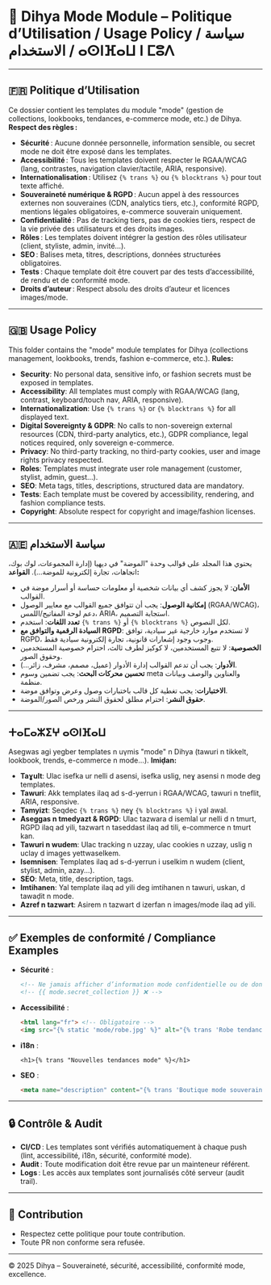 # 👗 Dihya Mode Module – Politique d’Utilisation / Usage Policy / سياسة الاستخدام / ⴰⵙⵏⴼⴰⵡ ⵏ ⵎⵓⴷ

---

## 🇫🇷 Politique d’Utilisation

Ce dossier contient les templates du module "mode" (gestion de collections, lookbooks, tendances, e-commerce mode, etc.) de Dihya.
**Respect des règles :**
- **Sécurité** : Aucune donnée personnelle, information sensible, ou secret mode ne doit être exposé dans les templates.
- **Accessibilité** : Tous les templates doivent respecter le RGAA/WCAG (lang, contrastes, navigation clavier/tactile, ARIA, responsive).
- **Internationalisation** : Utilisez `{% trans %}` ou `{% blocktrans %}` pour tout texte affiché.
- **Souveraineté numérique & RGPD** : Aucun appel à des ressources externes non souveraines (CDN, analytics tiers, etc.), conformité RGPD, mentions légales obligatoires, e-commerce souverain uniquement.
- **Confidentialité** : Pas de tracking tiers, pas de cookies tiers, respect de la vie privée des utilisateurs et des droits images.
- **Rôles** : Les templates doivent intégrer la gestion des rôles utilisateur (client, styliste, admin, invité…).
- **SEO** : Balises meta, titres, descriptions, données structurées obligatoires.
- **Tests** : Chaque template doit être couvert par des tests d’accessibilité, de rendu et de conformité mode.
- **Droits d’auteur** : Respect absolu des droits d’auteur et licences images/mode.

---

## 🇬🇧 Usage Policy

This folder contains the "mode" module templates for Dihya (collections management, lookbooks, trends, fashion e-commerce, etc.).
**Rules:**
- **Security**: No personal data, sensitive info, or fashion secrets must be exposed in templates.
- **Accessibility**: All templates must comply with RGAA/WCAG (lang, contrast, keyboard/touch nav, ARIA, responsive).
- **Internationalization**: Use `{% trans %}` or `{% blocktrans %}` for all displayed text.
- **Digital Sovereignty & GDPR**: No calls to non-sovereign external resources (CDN, third-party analytics, etc.), GDPR compliance, legal notices required, only sovereign e-commerce.
- **Privacy**: No third-party tracking, no third-party cookies, user and image rights privacy respected.
- **Roles**: Templates must integrate user role management (customer, stylist, admin, guest…).
- **SEO**: Meta tags, titles, descriptions, structured data are mandatory.
- **Tests**: Each template must be covered by accessibility, rendering, and fashion compliance tests.
- **Copyright**: Absolute respect for copyright and image/fashion licenses.

---

## 🇦🇪 سياسة الاستخدام

يحتوي هذا المجلد على قوالب وحدة "الموضة" في ديهيا (إدارة المجموعات، لوك بوك، اتجاهات، تجارة إلكترونية للموضة...).
**القواعد:**
- **الأمان**: لا يجوز كشف أي بيانات شخصية أو معلومات حساسة أو أسرار موضة في القوالب.
- **إمكانية الوصول**: يجب أن تتوافق جميع القوالب مع معايير الوصول (RGAA/WCAG)، دعم لوحة المفاتيح/اللمس، ARIA، استجابة التصميم.
- **تعدد اللغات**: استخدم `{% trans %}` أو `{% blocktrans %}` لكل النصوص.
- **السيادة الرقمية والتوافق مع RGPD**: لا تستخدم موارد خارجية غير سيادية، توافق RGPD، وجوب وجود إشعارات قانونية، تجارة إلكترونية سيادية فقط.
- **الخصوصية**: لا تتبع المستخدمين، لا كوكيز لطرف ثالث، احترام خصوصية المستخدمين وحقوق الصور.
- **الأدوار**: يجب أن تدعم القوالب إدارة الأدوار (عميل، مصمم، مشرف، زائر...).
- **تحسين محركات البحث**: يجب تضمين وسوم meta والعناوين والوصف وبيانات منظمة.
- **الاختبارات**: يجب تغطية كل قالب باختبارات وصول وعرض وتوافق موضة.
- **حقوق النشر**: احترام مطلق لحقوق النشر ورخص الصور/الموضة.

---

## ⵜⴰⵎⴰⵣⵉⵖ ⴰⵙⵏⴼⴰⵡ

Asegwas agi yegber templates n uγmis "mode" n Dihya (tawuri n tikkelt, lookbook, trends, e-commerce n mode...).
**Imiḍan:**
- **Taɣult**: Ulac isefka ur nelli d asensi, isefka uslig, neɣ asensi n mode deg templates.
- **Tawuri**: Akk templates ilaq ad s-d-yerrun i RGAA/WCAG, tawuri n tneflit, ARIA, responsive.
- **Tamyizt**: Seqdec `{% trans %}` neɣ `{% blocktrans %}` i yal awal.
- **Aseggas n tmedyazt & RGPD**: Ulac tazwara d isemlal ur nelli d n tmurt, RGPD ilaq ad yili, tazwart n taseddast ilaq ad tili, e-commerce n tmurt kan.
- **Tawuri n wudem**: Ulac tracking n uzzay, ulac cookies n uzzay, uslig n uclay d images yettwaselkem.
- **Isemnisen**: Templates ilaq ad s-d-yerrun i uselkim n wudem (client, stylist, admin, azay...).
- **SEO**: Meta, title, description, tags.
- **Imtihanen**: Yal template ilaq ad yili deg imtihanen n tawuri, uskan, d tawaḍit n mode.
- **Azref n tazwart**: Asirem n tazwart d izerfan n images/mode ilaq ad yili.

---

## ✅ Exemples de conformité / Compliance Examples

- **Sécurité** :
  ```html
  <!-- Ne jamais afficher d’information mode confidentielle ou de donnée personnelle : -->
  <!-- {{ mode.secret_collection }} ❌ -->
  ```
- **Accessibilité** :
  ```html
  <html lang="fr"> <!-- Obligatoire -->
  <img src="{% static 'mode/robe.jpg' %}" alt="{% trans 'Robe tendance' %}" />
  ```
- **i18n** :
  ```django
  <h1>{% trans "Nouvelles tendances mode" %}</h1>
  ```
- **SEO** :
  ```html
  <meta name="description" content="{% trans 'Boutique mode souveraine, conforme RGPD et sécurisée' %}">
  ```

---

## 🔒 Contrôle & Audit

- **CI/CD** : Les templates sont vérifiés automatiquement à chaque push (lint, accessibilité, i18n, sécurité, conformité mode).
- **Audit** : Toute modification doit être revue par un mainteneur référent.
- **Logs** : Les accès aux templates sont journalisés côté serveur (audit trail).

---

## 🤝 Contribution

- Respectez cette politique pour toute contribution.
- Toute PR non conforme sera refusée.

---

© 2025 Dihya – Souveraineté, sécurité, accessibilité, conformité mode, excellence.
